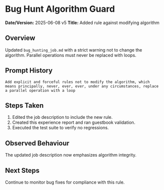 # Bug Hunt Algorithm Guard

**Date/Version:** 2025-06-08 v5
**Title:** Added rule against modifying algorithm

## Overview
Updated `bug_hunting_job.md` with a strict warning not to change the algorithm. Parallel operations must never be replaced with loops.

## Prompt History
```
Add explicit and forceful rules not to modify the algorithm, which means principally, never, ever, ever, under any circumstances, replace a parallel operation with a loop
```

## Steps Taken
1. Edited the job description to include the new rule.
2. Created this experience report and ran guestbook validation.
3. Executed the test suite to verify no regressions.

## Observed Behaviour
The updated job description now emphasizes algorithm integrity.

## Next Steps
Continue to monitor bug fixes for compliance with this rule.
